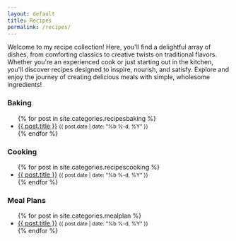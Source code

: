```yaml
---
layout: default
title: Recipes
permalink: /recipes/
---
```

Welcome to my recipe collection! Here, you'll find a delightful array of dishes, from comforting classics to creative twists on traditional flavors. Whether you're an experienced cook or just starting out in the kitchen, you'll discover recipes designed to inspire, nourish, and satisfy. Explore and enjoy the journey of creating delicious meals with simple, wholesome ingredients!

<section class="category-posts">
  <h3>Baking</h3>
  <ul>
    {% for post in site.categories.recipesbaking %}
      <li>
        <a href="{{ post.url | relative_url }}">{{ post.title }}</a>
        <small class="post-date">{{ post.date | date: "%b %-d, %Y" }}</small>
      </li>
    {% endfor %}
  </ul>
</section>

<section class="category-posts">
  <h3>Cooking</h3>
  <ul>
    {% for post in site.categories.recipescooking %}
      <li>
        <a href="{{ post.url | relative_url }}">{{ post.title }}</a>
        <small class="post-date">{{ post.date | date: "%b %-d, %Y" }}</small>
      </li>
    {% endfor %}
  </ul>
</section>

<section class="category-posts">
<h3>Meal Plans</h3>
  <ul>
    {% for post in site.categories.mealplan %}
      <li>
        <a href="{{ post.url | relative_url }}">{{ post.title }}</a>
        <small class="post-date">{{ post.date | date: "%b %-d, %Y" }}</small>
      </li>
    {% endfor %}
  </ul>
</section>

